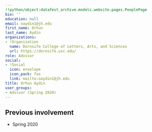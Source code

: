 ```yaml
---
!!python/object:datafest_archive.models.website.pages.PeoplePage
bio: ''
education: null
email: oaydin1@jh.edu
first_name: Orhun
last_name: Aydin
organizations:
- !Organization
  name: Dornsife College of Letters, Arts, and Sciences
  url: https://dornsife.usc.edu/
role: Advisor
social:
- !Social
  icon: envelope
  icon_pack: fas
  link: mailto:oaydin1@jh.edu
title: Orhun Aydin
user_groups:
- Advisor (Spring 2020)
---
```


## Previous involvement

* Spring 2020